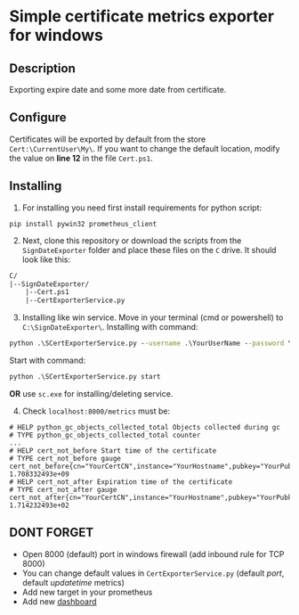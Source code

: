 # Simple certificate metrics exporter for windows

## Description

Exporting expire date and some more date from certificate.

## Configure

Certificates will be exported by default from the store `Cert:\CurrentUser\My\`. If you want to change the default location, modify the value on **line 12** in the file `Cert.ps1`.


## Installing

1. For installing you need first install requirements for python script:
```pip
pip install pywin32 prometheus_client
```
2. Next, clone this repository or download the scripts from the `SignDateExporter` folder and place these files on the `C` drive. It should look like this:

```fs
C/
|--SignDateExporter/
    |--Cert.ps1
    |--CertExporterService.py
```

3. Installing like win service.
Move in your terminal (cmd or powershell) to `C:\SignDateExporter\`.
Installing with command:
```cmd
python .\SCertExporterService.py --username .\YourUserName --password YourPassword --startup delayed install
```
Start with command:
```cmd
python .\SCertExporterService.py start
```
**OR**
use `sc.exe` for installing/deleting service.

4. Check `localhost:8000/metrics` must be:

```metrics
# HELP python_gc_objects_collected_total Objects collected during gc
# TYPE python_gc_objects_collected_total counter
...
# HELP cert_not_before Start time of the certificate
# TYPE cert_not_before gauge
cert_not_before{cn="YourCertCN",instance="YourHostname",pubkey="YourPubkeyHexFormat",thumbprint="YourThumbprint"} 1.708332493e+09
# HELP cert_not_after Expiration time of the certificate
# TYPE cert_not_after gauge
cert_not_after{cn="YourCertCN",instance="YourHostname",pubkey="YourPubkeyHexFormat",thumbprint="YourThumbprint"} 1.714232493e+02
```


## DONT FORGET

* Open 8000 (default) port in windows firewall (add inbound rule for TCP 8000)
* You can change default values in `CertExporterService.py` (default *port*, default *updatetime* metrics)
* Add new target in your prometheus
* Add new [dashboard][def]

[def]: https://grafana.com/grafana/dashboards/22294